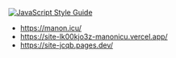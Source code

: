 [![JavaScript Style Guide](https://img.shields.io/badge/code_style-standard-brightgreen.svg)](https://standardjs.com)

- https://manon.icu/
- https://site-lk00kjo3z-manonicu.vercel.app/
- https://site-jcqb.pages.dev/
